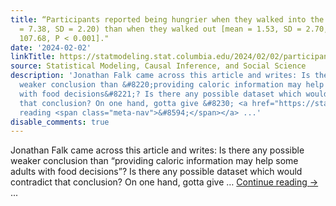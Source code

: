 ```yaml
---
title: “Participants reported being hungrier when they walked into the café (mean
  = 7.38, SD = 2.20) than when they walked out [mean = 1.53, SD = 2.70, F(1, 75) =
  107.68, P < 0.001]."
date: '2024-02-02'
linkTitle: https://statmodeling.stat.columbia.edu/2024/02/02/participants-reported-being-hungrier-when-they-walked-into-the-cafe-mean-7-38-sd-2-20-than-when-they-walked-out-mean-1-53-sd-2-70-f1-75-107-68-p-0-001/
source: Statistical Modeling, Causal Inference, and Social Science
description: 'Jonathan Falk came across this article and writes: Is there any possible
  weaker conclusion than &#8220;providing caloric information may help some adults
  with food decisions&#8221;? Is there any possible dataset which would contradict
  that conclusion? On one hand, gotta give &#8230; <a href="https://statmodeling.stat.columbia.edu/2024/02/02/participants-reported-being-hungrier-when-they-walked-into-the-cafe-mean-7-38-sd-2-20-than-when-they-walked-out-mean-1-53-sd-2-70-f1-75-107-68-p-0-001/">Continue
  reading <span class="meta-nav">&#8594;</span></a> ...'
disable_comments: true
---
```

Jonathan Falk came across this article and writes: Is there any possible weaker conclusion than &#8220;providing caloric information may help some adults with food decisions&#8221;? Is there any possible dataset which would contradict that conclusion? On one hand, gotta give &#8230; <a href="https://statmodeling.stat.columbia.edu/2024/02/02/participants-reported-being-hungrier-when-they-walked-into-the-cafe-mean-7-38-sd-2-20-than-when-they-walked-out-mean-1-53-sd-2-70-f1-75-107-68-p-0-001/">Continue reading <span class="meta-nav">&#8594;</span></a> ...